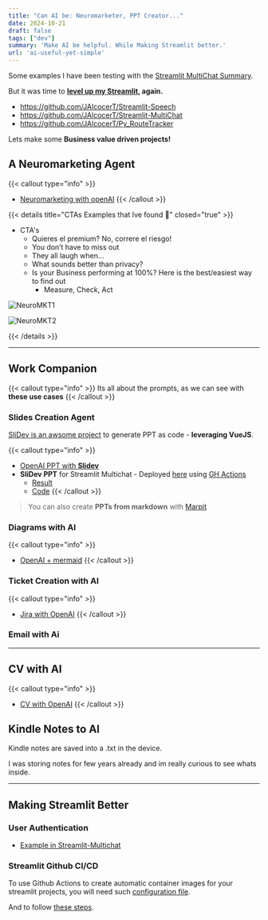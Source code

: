 ```yaml
---
title: "Can AI be: Neuromarketer, PPT Creator..."
date: 2024-10-21
draft: false
tags: ["dev"]
summary: 'Make AI be helpful. While Making Streamlit better.'
url: 'ai-useful-yet-simple'
---
```


Some examples I have been testing with the [Streamlit MultiChat Summary](https://github.com/JAlcocerT/Streamlit-MultiChat).

But it was time to **[level up my Streamlit](https://jalcocert.github.io/JAlcocerT/ai-useful-yet-simple/#making-streamlit-better), again.**

* https://github.com/JAlcocerT/Streamlit-Speech
* https://github.com/JAlcocerT/Streamlit-MultiChat
* https://github.com/JAlcocerT/Py_RouteTracker

Lets make some **Business value driven projects!**

## A Neuromarketing Agent

{{< callout type="info" >}}
* [Neuromarketing with openAI](https://github.com/JAlcocerT/Streamlit-MultiChat/blob/main/Z_Tests/OpenAI/openai_neumkt.py)
{{< /callout >}}

{{< details title="CTAs Examples that Ive found 📌" closed="true" >}}


* CTA's
    * Quieres el premium? No, correre el riesgo!
    * You don’t have to miss out
    * They all laugh when…
    * What sounds better than privacy?
    * Is your Business performing at 100%? Here is the best/easiest way to find out
        * Measure, Check, Act

![NeuroMKT1](/blog_img/outro/canva-free-trial-neuromkt.png)


![NeuroMKT2](/blog_img/outro/insurance-neuromarketing.png)


{{< /details >}}


---

## Work Companion

{{< callout type="info" >}}
Its all about the prompts, as we can see with **these use cases**
{{< /callout >}}

### Slides Creation Agent

[SliDev is an awsome project](https://fossengineer.com/how-to-use-slidev/) to generate PPT as code - **leveraging VueJS**.


{{< callout type="info" >}}
* [OpenAI PPT with **Slidev**](https://github.com/JAlcocerT/Streamlit-MultiChat/blob/main/Z_Tests/OpenAI/openai_slidev.py
)
* **SliDev PPT** for Streamlit Multichat - Deployed [here](https://jalcocert.github.io/Streamlit-MultiChat/1) using [GH Actions](https://github.com/JAlcocerT/Streamlit-MultiChat/blob/main/.github/workflows/SliDev_CICD.yml)
    * [Result](https://jalcocert.github.io/Streamlit-MultiChat/1)
    * [Code](https://github.com/JAlcocerT/Streamlit-MultiChat/tree/main/slidev)
{{< /callout >}}

> You can also create **PPTs from markdown** with [Marpit](https://github.com/marp-team/marpit)

### Diagrams with AI


{{< callout type="info" >}}
* [OpenAI + mermaid](https://github.com/JAlcocerT/Streamlit-MultiChat/blob/main/Z_Tests/OpenAI/openai_mermaid.py)
{{< /callout >}}

### Ticket Creation with AI

{{< callout type="info" >}}
* [Jira with OpenAI](https://github.com/JAlcocerT/Streamlit-MultiChat/blob/main/Z_Tests/OpenAI/openai_create_ticket.py)
{{< /callout >}}

### Email with Ai


---

## CV with AI

{{< callout type="info" >}}
* [CV with OpenAI](https://github.com/JAlcocerT/Streamlit-MultiChat/blob/main/Z_Tests/OpenAI/openai_cv.py)
{{< /callout >}}

## Kindle Notes to AI

Kindle notes are saved into a .txt in the device.

I was storing notes for few years already and im really curious to see whats inside.

---

## Making Streamlit Better

### User Authentication

* [Example in Streamlit-Multichat](https://github.com/JAlcocerT/Streamlit-MultiChat/blob/main/Streamlit_Pages/Auth_functions.py)

### Streamlit Github CI/CD

To use Github Actions to create automatic container images for your streamlit projects, you will need such [configuration file](https://github.com/JAlcocerT/Streamlit-MultiChat/actions/workflows/Streamlit_GHA_MultiArch.yml).

And to follow [these steps](https://fossengineer.com/docker-github-actions-cicd/).